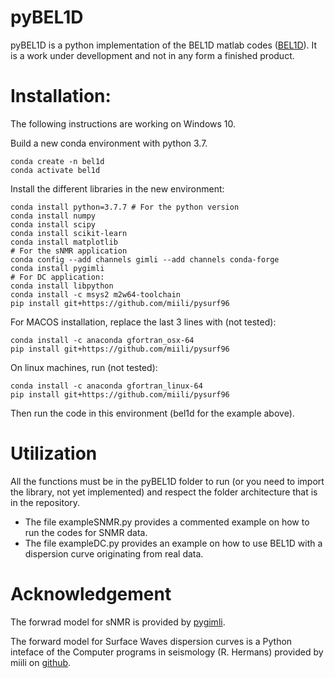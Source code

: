 # pyBEL1D
pyBEL1D is a python implementation of the BEL1D matlab codes ([BEL1D](https://github.com/hadrienmichel/BEL1D)). It is a work under devellopment and not in any form a finished product. 

# Installation:
The following instructions are working on Windows 10. 

Build a new conda environment with python 3.7.
```
conda create -n bel1d
conda activate bel1d
```
Install the different libraries in the new environment:
```
conda install python=3.7.7 # For the python version
conda install numpy
conda install scipy
conda install scikit-learn
conda install matplotlib
# For the sNMR application
conda config --add channels gimli --add channels conda-forge
conda install pygimli
# For DC application:
conda install libpython
conda install -c msys2 m2w64-toolchain
pip install git+https://github.com/miili/pysurf96
```

For MACOS installation, replace the last 3 lines with (not tested):
```
conda install -c anaconda gfortran_osx-64
pip install git+https://github.com/miili/pysurf96
```

On linux machines, run (not tested):
```
conda install -c anaconda gfortran_linux-64
pip install git+https://github.com/miili/pysurf96
```

Then run the code in this environment (bel1d for the example above).

# Utilization
All the functions must be in the pyBEL1D folder to run (or you need to import the library, not yet implemented) and respect the folder architecture that is in the repository.

- The file exampleSNMR.py provides a commented example on how to run the codes for SNMR data.
- The file exampleDC.py provides an example on how to use BEL1D with a dispersion curve originating from real data.

# Acknowledgement
The forwrad model for sNMR is provided by [pygimli](https://www.pygimli.org).

The forward model for Surface Waves dispersion curves is a Python inteface of the Computer programs in seismology (R. Hermans) provided by miili on [github](https://github.com/miili/pysurf96).